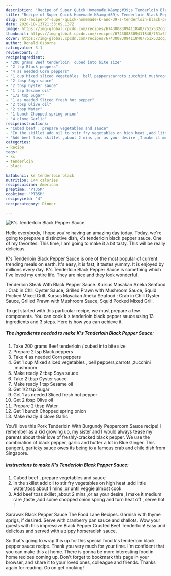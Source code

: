 ```yaml
---
description: "Recipe of Super Quick Homemade K&amp;#39;s Tenderloin Black Pepper Sauce"
title: "Recipe of Super Quick Homemade K&amp;#39;s Tenderloin Black Pepper Sauce"
slug: 953-recipe-of-super-quick-homemade-k-and-39-s-tenderloin-black-pepper-sauce
date: 2020-10-13T21:33:09.137Z
image: https://img-global.cpcdn.com/recipes/6743008309411840/751x532cq70/ks-tenderloin-black-pepper-sauce-recipe-main-photo.jpg
thumbnail: https://img-global.cpcdn.com/recipes/6743008309411840/751x532cq70/ks-tenderloin-black-pepper-sauce-recipe-main-photo.jpg
cover: https://img-global.cpcdn.com/recipes/6743008309411840/751x532cq70/ks-tenderloin-black-pepper-sauce-recipe-main-photo.jpg
author: Ronald Osborne
ratingvalue: 3.1
reviewcount: 3
recipeingredient:
- "200 grams Beef tenderloin  cubed into bite size"
- "2 tsp Black peppers"
- "4 as needed Corn peppers"
- "1 cup Mixed sliced vegetables  bell pepperscarrots zucchini mushroom"
- "2 tbsp Soya sauce"
- "2 tbsp Oyster sauce"
- "1 tsp Sesame oil"
- "1/2 tsp Sugar"
- "1 as needed Sliced fresh hot pepper"
- "2 tbsp Olive oil"
- "2 tbsp Water"
- "1 bunch Chopped spring onion"
- "4 clove Garlic"
recipeinstructions:
- "Cubed beef , prepare vegetables and sauce"
- "In the skillet add oil to stir fry vegetables on high heat ,add little water,toss about 1 mins ,or until veggie almost cook"
- "Add beef toss skillet ,about 2 mins ,or as your desire ,I make it medium rare ,taste ,add some chopped onion spring and turn heat off , serve hot !"
categories:
- Recipe
tags:
- ks
- tenderloin
- black

katakunci: ks tenderloin black 
nutrition: 144 calories
recipecuisine: American
preptime: "PT35M"
cooktime: "PT35M"
recipeyield: "4"
recipecategory: Dinner

---
```



![K&#39;s Tenderloin Black Pepper Sauce](https://img-global.cpcdn.com/recipes/6743008309411840/751x532cq70/ks-tenderloin-black-pepper-sauce-recipe-main-photo.jpg)

Hello everybody, I hope you're having an amazing day today. Today, we're going to prepare a distinctive dish, k&#39;s tenderloin black pepper sauce. One of my favorites. This time, I am going to make it a bit tasty. This will be really delicious.

K&#39;s Tenderloin Black Pepper Sauce is one of the most popular of current trending meals on earth. It's easy, it is fast, it tastes yummy. It is enjoyed by millions every day. K&#39;s Tenderloin Black Pepper Sauce is something which I've loved my entire life. They are nice and they look wonderful.

Tenderloin Steak With Black Pepper Sauce. Kursus Masakan Aneka Seafood : Crab in Chili Oyster Sauce, Grilled Prawn with Mushroom Sauce, Squid Pocked Mixed Grill. Kursus Masakan Aneka Seafood : Crab in Chili Oyster Sauce, Grilled Prawn with Mushroom Sauce, Squid Pocked Mixed Grill.


To get started with this particular recipe, we must prepare a few components. You can cook k&#39;s tenderloin black pepper sauce using 13 ingredients and 3 steps. Here is how you can achieve it.

<!--inarticleads1-->

##### The ingredients needed to make K&#39;s Tenderloin Black Pepper Sauce:

1. Take 200 grams Beef tenderloin / cubed into bite size
1. Prepare 2 tsp Black peppers
1. Take 4 as needed Corn peppers
1. Get 1 cup Mixed sliced vegetables , bell peppers,carrots ,zucchini ,mushroom
1. Make ready 2 tbsp Soya sauce
1. Take 2 tbsp Oyster sauce
1. Make ready 1 tsp Sesame oil
1. Get 1/2 tsp Sugar
1. Get 1 as needed Sliced fresh hot pepper
1. Get 2 tbsp Olive oil
1. Prepare 2 tbsp Water
1. Get 1 bunch Chopped spring onion
1. Make ready 4 clove Garlic


You&#39;ll love this Pork Tenderloin With Burgundy Peppercorn Sauce recipe! I remember as a kid growing up, my sister and I would always tease my parents about their love of freshly-cracked black pepper. We use the combination of black pepper, garlic and butter a lot in Blue Ginger. This pungent, garlicky sauce owes its being to a famous crab and chile dish from Singapore. 

<!--inarticleads2-->

##### Instructions to make K&#39;s Tenderloin Black Pepper Sauce:

1. Cubed beef , prepare vegetables and sauce
1. In the skillet add oil to stir fry vegetables on high heat ,add little water,toss about 1 mins ,or until veggie almost cook
1. Add beef toss skillet ,about 2 mins ,or as your desire ,I make it medium rare ,taste ,add some chopped onion spring and turn heat off , serve hot !


Sarawak Black Pepper Sauce The Food Lane Recipes. Garnish with thyme sprigs, if desired. Serve with cranberry pan sauce and shallots. Wow your guests with this impressive Black Pepper Crusted Beef Tenderloin! Easy and delicious and served with a zippy horseradish sauce. 

So that's going to wrap this up for this special food k&#39;s tenderloin black pepper sauce recipe. Thank you very much for your time. I'm confident that you can make this at home. There is gonna be more interesting food in home recipes coming up. Don't forget to bookmark this page in your browser, and share it to your loved ones, colleague and friends. Thanks again for reading. Go on get cooking!
